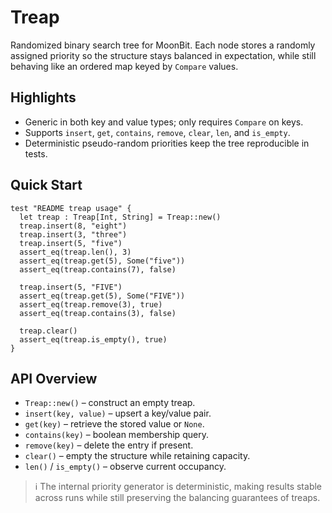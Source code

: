 # Treap

Randomized binary search tree for MoonBit. Each node stores a randomly assigned
priority so the structure stays balanced in expectation, while still behaving
like an ordered map keyed by `Compare` values.

## Highlights
- Generic in both key and value types; only requires `Compare` on keys.
- Supports `insert`, `get`, `contains`, `remove`, `clear`, `len`, and `is_empty`.
- Deterministic pseudo-random priorities keep the tree reproducible in tests.

## Quick Start
```moonbit
test "README treap usage" {
  let treap : Treap[Int, String] = Treap::new()
  treap.insert(8, "eight")
  treap.insert(3, "three")
  treap.insert(5, "five")
  assert_eq(treap.len(), 3)
  assert_eq(treap.get(5), Some("five"))
  assert_eq(treap.contains(7), false)

  treap.insert(5, "FIVE")
  assert_eq(treap.get(5), Some("FIVE"))
  assert_eq(treap.remove(3), true)
  assert_eq(treap.contains(3), false)

  treap.clear()
  assert_eq(treap.is_empty(), true)
}
```

## API Overview
- `Treap::new()` – construct an empty treap.
- `insert(key, value)` – upsert a key/value pair.
- `get(key)` – retrieve the stored value or `None`.
- `contains(key)` – boolean membership query.
- `remove(key)` – delete the entry if present.
- `clear()` – empty the structure while retaining capacity.
- `len()` / `is_empty()` – observe current occupancy.

> ℹ️ The internal priority generator is deterministic, making results stable
> across runs while still preserving the balancing guarantees of treaps.
